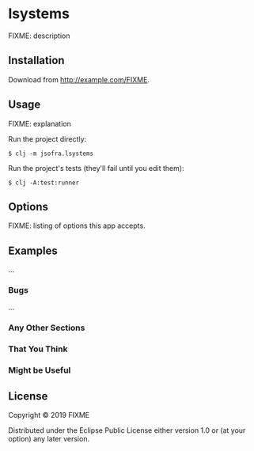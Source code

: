 # lsystems

FIXME: description

## Installation

Download from http://example.com/FIXME.

## Usage

FIXME: explanation

Run the project directly:

    $ clj -m jsofra.lsystems

Run the project's tests (they'll fail until you edit them):

    $ clj -A:test:runner

## Options

FIXME: listing of options this app accepts.

## Examples

...

### Bugs

...

### Any Other Sections
### That You Think
### Might be Useful

## License

Copyright © 2019 FIXME

Distributed under the Eclipse Public License either version 1.0 or (at
your option) any later version.
